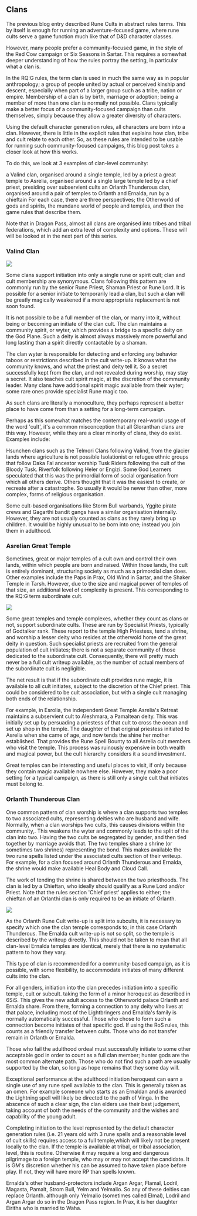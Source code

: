 

## Clans

The previous blog entry described Rune Cults in abstract rules terms. This by itself is enough for running an adventure-focused game, where rune cults serve a game function much like that of D&D character classes. 

However, many people prefer a community-focused game, in the style of the Red Cow campaign or Six Seasons in Sartar. This requires a somewhat deeper understanding of how the rules portray the setting, in particular what a clan is.

In the RQ:G rules, the term clan is used in much the same way as in popular anthropology; a group of people united by actual or perceived kinship and descent, especially when part of a larger group such as a tribe, nation or empire. Membership of a clan is by birth, marriage or adoption; being a member of more than one clan is normally not possible. Clans typically make a better focus of a community-focused campaign than cults themselves, simply because they allow a greater diversity of characters. 

Using the default character generation rules, all characters are born into a clan. However, there is little in the explicit rules that explains how clan, tribe and cult relate to each other. So, as these rules are intended to be usable for running such community-focused campaigns, this blog post takes a closer look at how this works. 

To do this, we look at 3 examples of clan-level community:

a Valind clan, organised around a single temple, led by a priest
a great temple to Asrelia, organised around a single large temple led by a chief priest, presiding over subservient cults
an Orlanth Thunderous clan, organised around a pair of temples to Orlanth and Ernalda, run by a chieftain
For each case, there are three perspectives; the Otherworld of gods and spirits, the mundane world of people and temples, and then the game rules that describe them.

Note that in Dragon Pass, almost all clans are organised into tribes and tribal federations, which add an extra level of complexity and options. These will will be looked at in the next part of this series.


### Valind Clan

![](valind-clan.png)

Some clans support initiation into only a single rune or spirit cult; clan and cult membership are synonymous. Clans following this pattern are commonly run by the senior Rune Priest, Shaman Priest or Rune Lord. It is possible for a senior initiate to temporarily lead a clan, but such a clan will be greatly magically weakened if a more appropriate replacement is not soon found.

It is not possible to be a full member of the clan, or marry into it, without being or becoming an initiate of the clan cult. The clan maintains a community spirit, or wyter, which provides a bridge to a specific deity on the God Plane. Such a deity is almost always massively more powerful and long lasting than a spirit directly contactable by a shaman.

The clan wyter is responsible for detecting and enforcing any behavior taboos or restrictions described in the cult write-up. It knows what the community knows, and what the priest and deity tell it. So a secret successfully kept from the clan, and not revealed during worship, may stay a secret. It also teaches cult spirit magic, at the discretion of the community leader. Many clans have additional spirit magic available from their wyter; some rare ones provide specialist Rune magic too.

As such clans are literally a monoculture, they perhaps represent a better place to have come from than a setting for a long-term campaign.

Perhaps as this somewhat matches the contemporary real-world usage of the word 'cult', it's a common misconception that all Gloranthan clans are this way. However, while they are a clear minority of clans, they do exist. Examples include:

Hsunchen clans such as the Telmori
Clans following Valind, from the glacier lands where agriculture is not possible
Isolationist or refugee  ethnic groups that follow Daka Fal ancestor worship
Tusk Riders following the cult of the Bloody Tusk.
Riverfolk following Heler or Engizi.
Some God Learners speculated that this was the primordial form of social organisation from which all others derive. Others thought that it was the easiest to create, or recreate after a catastrophe. So usually it would be newer than other, more complex, forms of religious organisation.

Some cult-based organisations like Storm Bull warbands, Yggite pirate crews and Gagarthi  bandit gangs have a similar organisation internally. However, they are not usually counted as clans as they rarely bring up children. It would be highly unusual to be born into one; instead you join them in adulthood.

### Asrelian Great Temple 

Sometimes, great or major temples of a cult own and control their own lands, within which people are born and raised. Within those lands, the cult is entirely dominant, structuring society as much as a primordial clan does. Other examples include the Paps in Prax, Old Wind in Sartar, and the Shaker Temple in Tarsh. However, due to the size and magical power of temples of that size, an additional level of complexity is present. This corresponding to the RQ:G term subordinate cult.

![](asrelian-clan.png)

Some great temples and temple complexes, whether they count as clans or not, support subordinate cults. These are run by Specialist Priests, typically of Godtalker rank. These report to the temple High Priestess, tend a shrine, and worship a lesser deity who resides at the otherwold home of the great deity in question. Such specialist priests are recruited from the general population of cult initiates; there is not a separate community of those dedicated to the subordinate cult. Consequently, there will pretty much never be a full cult writeup available, as the number of actual members of the subordinate cult is negligible.

The net result is that if the subordinate cult provides rune magic, it is available to all cult initiates, subject to the discretion of the Chief priest. This could be considered to be cult association, but with a single cult managing both ends of the relationship.

For example, in Esrolia, the independent Great Temple  Asrelia's Retreat maintains a subservient cult to Aleshmara, a Pamaltean deity. This was initially set up by persuading a priestess of that cult to cross the ocean and set up shop in the temple. The daughter of that original priestess initiated to Asrelia when she came of age, and now tends the shine her mother established. That provides the Rune Spell Bounty to all Asrelia cult members who visit the temple. This process was ruinously expensive in both wealth and magical power, but the cult hierarchy considers it a sound investment.

Great temples can be interesting and useful places to visit, if only because they contain magic available nowhere else. However, they make a poor setting for a typical campaign, as there is still only a single cult that initiates must belong to.

### Orlanth Thunderous Clan

One common pattern of clan worship is where a clan supports two temples to two associated cults, representing deities who are husband and wife. Normally, when a clan worships two cults, this causes divisions within the community,. This weakens the wyter and commonly leads to the split of the clan into two. Having the two cults be segregated by gender, and then tied together by marriage avoids that. The two temples share a shrine (or sometimes two shrines) representing the bond. This makes available the two rune spells listed under the associated cults section of their writeup. For example, for a clan focused around Orlanth Thunderous and Ernalda, the shrine would make available Heal Body and Cloud Call.

The work of tending the shrine is shared between the two priesthoods. The clan is led by a Chieftan, who ideally should qualify as a Rune Lord and/or Priest. Note that the rules section 'Chief priest' applies to either; the chieftan of an Orlanthi clan is only required to be an initiate of Orlanth.

![](orlanth-clan.png)

As the Orlanth Rune Cult write-up is split into subcults, it is necessary to specify which one the clan temple corresponds to; in this case Orlanth Thunderous. The Ernalda cult write-up is not so split, so the temple is described by the writeup directly. This should not be taken to mean that all clan-level Ernalda temples are identical, merely that there is no systematic pattern to how they vary.

This type of clan is recommended for a community-based campaign, as it is possible, with some flexibility, to accommodate initiates of many different cults into the clan.

For all genders, initiation into the clan precedes initiation into a specific temple, cult or subcult.  taking the form of a minor heroquest as described in 6SiS. This gives the new adult access to the Otherworld palace Orlanth and Ernalda share. From there, forming a connection to any deity who lives at that palace, including most of the Lightbringers and Ernalda's family is normally automatically successful. Those who chose to form such a connection become initiates of that specific god. If using the RoS rules, this counts as a friendly transfer between cults.  Those who do not transfer remain in Orlanth or Ernalda.  

Those who fail the adulthood ordeal must successfully initiate to some other acceptable god in order to count as a full clan member; hunter gods are the most common alternate path. Those who do not find such a path are usually supported by the clan, so long as hope remains that they some day will.

Exceptional performance at the adulthood initiation heroquest can earn a single use of any rune spell available to the clan. This is generally taken as an omen. For example someone who starts as an Ernaldan and is awarded the Lightning spell will likely be directed to the path of Vinga. In the abscence of such a clear sign, the clan elders use their best judgement, taking account of both the needs of the community and the wishes and capability of the young adult.

Completing initiation to the level represented by the default character generation rules (i.e. 21 years old with 3 rune spells and a reasonable level of cult skills) requires access to a full temple,which will likely not be present locally to the clan. If the temple is available at tribal, or tribal association, level, this is routine. Otherwise it may require a long and dangerous pilgrimage to a foreign temple, who may or may not accept the candidate. It is GM's discretion whether his can be assumed to have taken place before play. If not, they will have more RP than spells known.

Ernalda's other husband-protectors include Argan Argar, Flamal, Lodril, Magasta, Pamalt, Strom Bull, Yelm and Yelmalio. So any of these deities can replace Orlanth. although only Yelmalio (sometimes called Elmal), Lodril and Argan Argar do so in the Dragon Pass region. In Prax, it is her daughter Eiritha  who is married to Waha. 

 